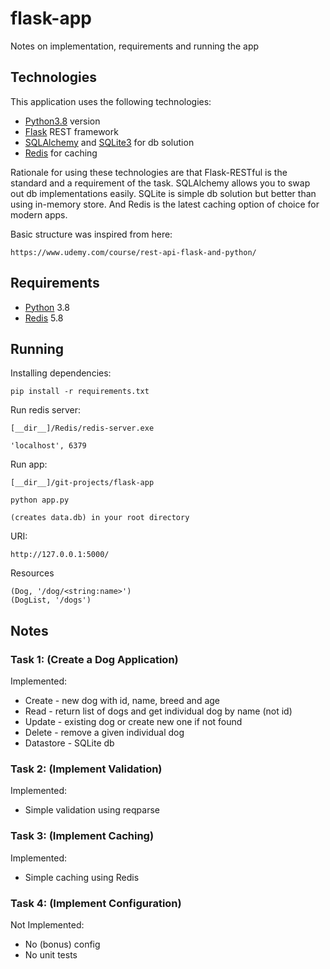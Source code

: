 # flask-app

Notes on implementation, requirements and running the app

## Technologies

This application uses the following technologies:
- [Python3.8](https://www.python.org/downloads/release/python-380/) version
- [Flask](https://flask.palletsprojects.com/en/1.1.x/) REST framework
- [SQLAlchemy](https://www.sqlalchemy.org/) and [SQLite3](https://www.sqlite.org/index.html) for db solution
- [Redis](https://redis.io/) for caching

Rationale for using these technologies are that Flask-RESTful is the standard and a requirement of the task. SQLAlchemy allows you to swap out db implementations easily. SQLite is simple db solution but better than using in-memory store. And Redis is the latest caching option of choice for modern apps. 

Basic structure was inspired from here:

    https://www.udemy.com/course/rest-api-flask-and-python/
    
## Requirements

- [Python](https://www.python.org/downloads/release/python-380/) 3.8
- [Redis](https://redis.io/) 5.8

## Running

Installing dependencies:
```shell
pip install -r requirements.txt
```
Run redis server:
```shell
[__dir__]/Redis/redis-server.exe

'localhost', 6379
```
Run app:
```shell
[__dir__]/git-projects/flask-app

python app.py

(creates data.db) in your root directory
```
URI:

    http://127.0.0.1:5000/
Resources
    
    (Dog, '/dog/<string:name>')
    (DogList, '/dogs')
    
## Notes

### Task 1: (Create a Dog Application)
Implemented:
- Create - new dog with id, name, breed and age
- Read - return list of dogs and get individual dog by name (not id)
- Update - existing dog or create new one if not found
- Delete - remove a given individual dog
- Datastore - SQLite db


### Task 2: (Implement Validation)
Implemented:
- Simple validation using reqparse


### Task 3: (Implement Caching)
Implemented:
- Simple caching using Redis


### Task 4: (Implement Configuration)
Not Implemented:
- No (bonus) config
- No unit tests
